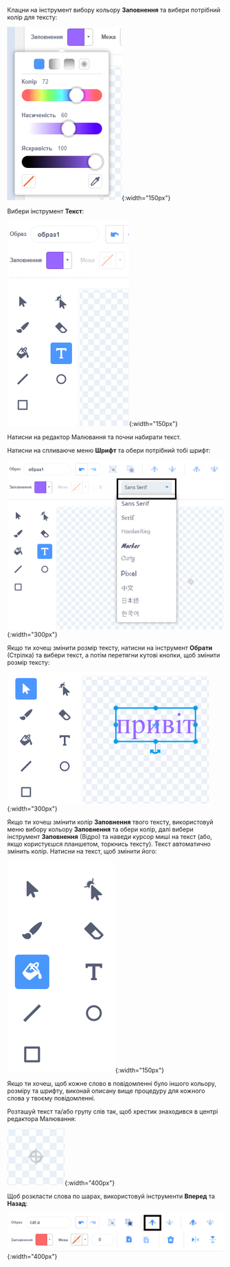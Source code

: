 Клацни на інструмент вибору кольору **Заповнення** та вибери потрібний колір для тексту:

![Меню вибору кольору Заливки з повзунками Колір, Насиченість та Яскравість.](images/from-me-fill-colour.png){:width="150px"}

Вибери інструмент **Текст**:

![Інструмент Текст.](images/from-me-text-tool.png){:width="150px"}

Натисни на редактор Малювання та почни набирати текст.

Натисни на спливаюче меню **Шрифт** та обери потрібний тобі шрифт:

![Спливаюче меню Шрифт показує шрифти, доступні для використання у Scratch.](images/from-me-text-font.png){:width="300px"}

Якщо ти хочеш змінити розмір тексту, натисни на інструмент **Обрати** (Стрілка) та вибери текст, а потім перетягни кутові кнопки, щоб змінити розмір тексту:

![Інструмент Обрати (Стрілка) на кнопки для зміни розміру.](images/from-me-arrow-resize.png){:width="300px"}

Якщо ти хочеш змінити колір **Заповнення** твого тексту, використовуй меню вибору кольору **Заповнення** та обери колір, далі вибери інструмент **Заповнення** (Відро) та наведи курсор миші на текст (або, якщо користуєшся планшетом, торкнись тексту). Текст автоматично змінить колір. Натисни на текст, щоб змінити його:

![Інструмент Заповнення (Відро).](images/from-me-fill-bucket.png){:width="150px"}

Якщо ти хочеш, щоб кожне слово в повідомленні було іншого кольору, розміру та шрифту, виконай описану вище процедуру для кожного слова у твоєму повідомленні.

Розташуй текст та/або групу слів так, щоб хрестик знаходився в центрі редактора Малювання:

![Приціл.](images/from-me-paint-editor-centre.png){:width="400px"}

Щоб розкласти слова по шарах, використовуй інструменти **Вперед** та **Назад**:

![Інструменти Вперед та Назад.](images/from-me-paint-editor-forward-backward.png){:width="400px"}
